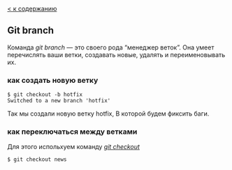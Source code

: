 [< к содержанию](./readme.md)

## **Git branch**

Команда *git branch* — это своего рода “менеджер веток”. Она умеет перечислять ваши ветки, создавать новые, удалять и переименовывать их.

### как создать новую ветку

```
$ git checkout -b hotfix
Switched to a new branch 'hotfix'
```
Так мы создали новую ветку hotfix, В которой будем фиксить баги.

### как переключаться между ветками

Для этого испольхуем команду *[git checkout](./checkout.md)*

```
$ git checkout news
```



